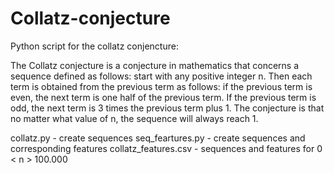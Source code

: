 # Collatz-conjecture
 Python script for the collatz conjencture:

The Collatz conjecture is a conjecture in mathematics that concerns a sequence defined as follows: start with any positive integer n. Then each term is obtained from the previous term as follows: if the previous term is even, the next term is one half of the previous term. If the previous term is odd, the next term is 3 times the previous term plus 1. The conjecture is that no matter what value of n, the sequence will always reach 1.

collatz.py - create sequences
seq_feartures.py - create sequences and corresponding features
collatz_features.csv - sequences and features for 0 < n > 100.000
